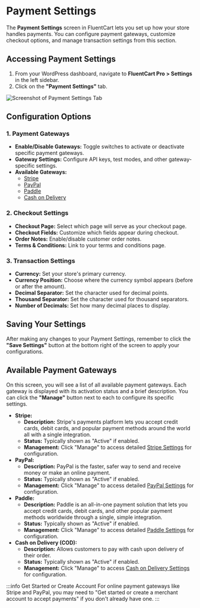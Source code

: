 # Payment Settings

The **Payment Settings** screen in FluentCart lets you set up how your store handles payments. You can configure payment gateways, customize checkout options, and manage transaction settings from this section.


## Accessing Payment Settings

1.  From your WordPress dashboard, navigate to **FluentCart Pro > Settings** in the left sidebar.
2.  Click on the **"Payment Settings"** tab.

![Screenshot of Payment Settings Tab](/images/settings-configuration/payment/payment-settings-tab.png)

## Configuration Options

### 1. Payment Gateways

* **Enable/Disable Gateways:** Toggle switches to activate or deactivate specific payment gateways.
* **Gateway Settings:** Configure API keys, test modes, and other gateway-specific settings.
* **Available Gateways:**
    * [Stripe](/guide/payments-checkout/connecting-payment-gateways/stripe-settings)
    * [PayPal](/guide/payments-checkout/connecting-payment-gateways/paypal-settings.md)
    * [Paddle](/guide/payments-checkout/connecting-payment-gateways/#)
    * [Cash on Delivery](/guide/payments-checkout/connecting-payment-gateways/cash-on-delivery-settings.md)

### 2. Checkout Settings

* **Checkout Page:** Select which page will serve as your checkout page.
* **Checkout Fields:** Customize which fields appear during checkout.
* **Order Notes:** Enable/disable customer order notes.
* **Terms & Conditions:** Link to your terms and conditions page.

### 3. Transaction Settings

* **Currency:** Set your store's primary currency.
* **Currency Position:** Choose where the currency symbol appears (before or after the amount).
* **Decimal Separator:** Set the character used for decimal points.
* **Thousand Separator:** Set the character used for thousand separators.
* **Number of Decimals:** Set how many decimal places to display.

## Saving Your Settings

After making any changes to your Payment Settings, remember to click the **"Save Settings"** button at the bottom right of the screen to apply your configurations.

## Available Payment Gateways

On this screen, you will see a list of all available payment gateways. Each gateway is displayed with its activation status and a brief description. You can click the **"Manage"** button next to each to configure its specific settings. 

* **Stripe:** 
    * **Description:** Stripe's payments platform lets you accept credit cards, debit cards, and popular payment methods around the world all with a single integration. 
    * **Status:** Typically shown as "Active" if enabled. 
    * **Management:** Click "Manage" to access detailed [Stripe Settings](/payments-checkout/connecting-payment-gateways/stripe-settings) for configuration. 
* **PayPal:** 
    * **Description:** PayPal is the faster, safer way to send and receive money or make an online payment. 
    * **Status:** Typically shown as "Active" if enabled. 
    * **Management:** Click "Manage" to access detailed [PayPal Settings](/guide/payments-checkout/connecting-payment-gateways/paypal-settings) for configuration. 
* **Paddle:**
    * **Description:** Paddle is an all-in-one payment solution that lets you accept credit cards, debit cards, and other popular payment methods worldwide through a single, simple integration.
    * **Status:** Typically shown as "Active" if enabled.
    * **Management:** Click "Manage" to access detailed [Paddle Settings](/guide/payments-checkout/connecting-payment-gateways/#) for configuration.
* **Cash on Delivery (COD):** 
    * **Description:** Allows customers to pay with cash upon delivery of their order. 
    * **Status:** Typically shown as "Active" if enabled. 
    * **Management:** Click "Manage" to access [Cash on Delivery Settings](/guide/payments-checkout/connecting-payment-gateways/cash-on-delivery-settings) for configuration. 

:::info Get Started or Create Account
For online payment gateways like Stripe and PayPal, you may need to "Get started or create a merchant account to accept payments" if you don't already have one. 
:::

